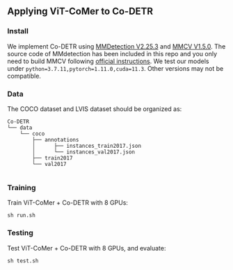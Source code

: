 ## Applying ViT-CoMer to Co-DETR

### Install
We implement Co-DETR using [MMDetection V2.25.3](https://github.com/open-mmlab/mmdetection/releases/tag/v2.25.3) and [MMCV V1.5.0](https://github.com/open-mmlab/mmcv/releases/tag/v1.5.0).
The source code of MMdetection has been included in this repo and you only need to build MMCV following [official instructions](https://github.com/open-mmlab/mmcv/tree/v1.5.0#installation).
We test our models under ```python=3.7.11,pytorch=1.11.0,cuda=11.3```. Other versions may not be compatible. 

### Data
The COCO dataset and LVIS dataset should be organized as:
```
Co-DETR
└── data
    └── coco
        ├── annotations
        │      ├── instances_train2017.json
        │      └── instances_val2017.json
        ├── train2017
        └── val2017
   
```

### Training
Train ViT-CoMer + Co-DETR with 8 GPUs:
```shell
sh run.sh
```

### Testing
Test ViT-CoMer + Co-DETR with 8 GPUs, and evaluate:
```shell
sh test.sh
```
